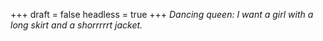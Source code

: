 
+++
draft = false
headless = true
+++
_Dancing queen: I want a girl with a long skirt and a shorrrrrt jacket._
